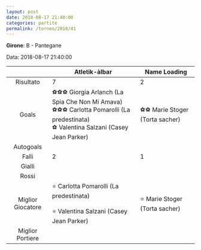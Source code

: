 ```yaml
---
layout: post
date: 2018-08-17 21:40:00
categories: partite
permalink: /torneo/2018/41
---
```

**Girone**: B - Pantegane

Data: 2018-08-17 21:40:00

| | Atletik-àlbar | Name Loading |
|:-----:|-----|-----|
Risultato|7|2
Goals|⚽⚽⚽ Giorgia Arlanch (La Spia Che Non Mi Amava)<br/>⚽⚽⚽ Carlotta Pomarolli (La predestinata)<br/>⚽ Valentina Salzani (Casey Jean Parker)|⚽⚽ Marie Stoger (Torta sacher)<br/>
Autogoals||
Falli|2|1
Gialli||
Rossi||
Miglior Giocatore|⭐ Carlotta Pomarolli (La predestinata)<br/><br/>⭐ Valentina Salzani (Casey Jean Parker)<br/>|⭐ Marie Stoger (Torta sacher)<br/>
Miglior Portiere||